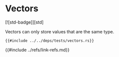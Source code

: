 # Vectors

[![std-badge]][std]

Vectors can only store values that are the same type.

```rust,editable
{{#include ../../deps/tests/vectors.rs}}
```

{{#include ../refs/link-refs.md}}
